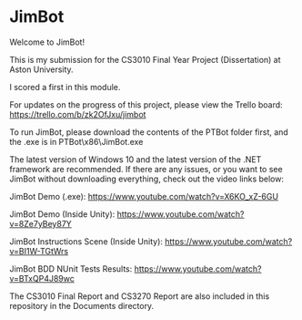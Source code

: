 # JimBot
Welcome to JimBot!

This is my submission for the CS3010 Final Year Project (Dissertation) at Aston University.

I scored a first in this module.

For updates on the progress of this project, please view the Trello board:
https://trello.com/b/zk2OfJxu/jimbot


To run JimBot, please download the contents of the PTBot folder first, and the .exe is in PTBot\x86\JimBot.exe

The latest version of Windows 10 and the latest version of the .NET framework are recommended. If there are any issues, or you want to see JimBot without downloading everything, check out the video links below:

JimBot Demo (.exe):
https://www.youtube.com/watch?v=X6KO_xZ-6GU

JimBot Demo (Inside Unity):
https://www.youtube.com/watch?v=8Ze7yBey87Y

JimBot Instructions Scene (Inside Unity):
https://www.youtube.com/watch?v=BI1W-TGtWrs

JimBot BDD NUnit Tests Results:
https://www.youtube.com/watch?v=BTxQP4J89wc

The CS3010 Final Report and CS3270 Report are also included in this repository in the Documents directory.
